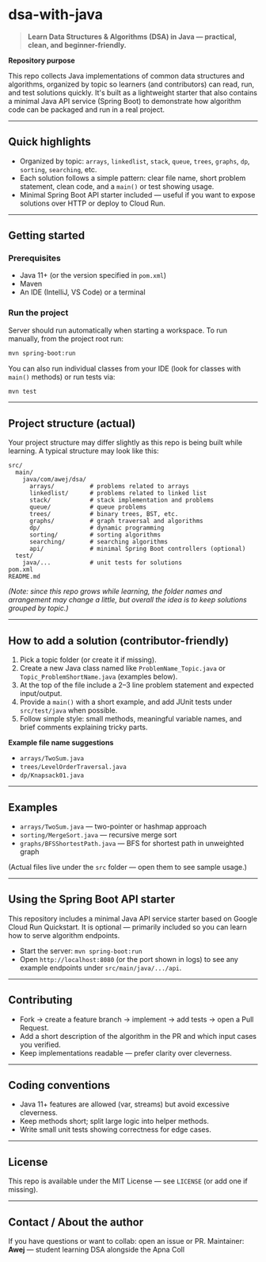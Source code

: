 # dsa-with-java

> **Learn Data Structures & Algorithms (DSA) in Java — practical, clean, and beginner-friendly.**

**Repository purpose**

This repo collects Java implementations of common data structures and algorithms, organized by topic so learners (and contributors) can read, run, and test solutions quickly. It's built as a lightweight starter that also contains a minimal Java API service (Spring Boot) to demonstrate how algorithm code can be packaged and run in a real project.

---

## Quick highlights

* Organized by topic: `arrays`, `linkedlist`, `stack`, `queue`, `trees`, `graphs`, `dp`, `sorting`, `searching`, etc.
* Each solution follows a simple pattern: clear file name, short problem statement, clean code, and a `main()` or test showing usage.
* Minimal Spring Boot API starter included — useful if you want to expose solutions over HTTP or deploy to Cloud Run.

---

## Getting started

### Prerequisites

* Java 11+ (or the version specified in `pom.xml`)
* Maven
* An IDE (IntelliJ, VS Code) or a terminal

### Run the project

Server should run automatically when starting a workspace. To run manually, from the project root run:

```bash
mvn spring-boot:run
```

You can also run individual classes from your IDE (look for classes with `main()` methods) or run tests via:

```bash
mvn test
```

---

## Project structure (actual)

Your project structure may differ slightly as this repo is being built while learning. A typical structure may look like this:

```
src/
  main/
    java/com/awej/dsa/
      arrays/          # problems related to arrays
      linkedlist/      # problems related to linked list
      stack/           # stack implementation and problems
      queue/           # queue problems
      trees/           # binary trees, BST, etc.
      graphs/          # graph traversal and algorithms
      dp/              # dynamic programming
      sorting/         # sorting algorithms
      searching/       # searching algorithms
      api/             # minimal Spring Boot controllers (optional)
  test/
    java/...           # unit tests for solutions
pom.xml
README.md
```

*(Note: since this repo grows while learning, the folder names and arrangement may change a little, but overall the idea is to keep solutions grouped by topic.)*

---

## How to add a solution (contributor-friendly)

1. Pick a topic folder (or create it if missing).
2. Create a new Java class named like `ProblemName_Topic.java` or `Topic_ProblemShortName.java` (examples below).
3. At the top of the file include a 2–3 line problem statement and expected input/output.
4. Provide a `main()` with a short example, and add JUnit tests under `src/test/java` when possible.
5. Follow simple style: small methods, meaningful variable names, and brief comments explaining tricky parts.

**Example file name suggestions**

* `arrays/TwoSum.java`
* `trees/LevelOrderTraversal.java`
* `dp/Knapsack01.java`

---

## Examples

* `arrays/TwoSum.java` — two-pointer or hashmap approach
* `sorting/MergeSort.java` — recursive merge sort
* `graphs/BFSShortestPath.java` — BFS for shortest path in unweighted graph

(Actual files live under the `src` folder — open them to see sample usage.)

---

## Using the Spring Boot API starter

This repository includes a minimal Java API service starter based on Google Cloud Run Quickstart. It is optional — primarily included so you can learn how to serve algorithm endpoints.

* Start the server: `mvn spring-boot:run`
* Open `http://localhost:8080` (or the port shown in logs) to see any example endpoints under `src/main/java/.../api`.

---

## Contributing

* Fork → create a feature branch → implement → add tests → open a Pull Request.
* Add a short description of the algorithm in the PR and which input cases you verified.
* Keep implementations readable — prefer clarity over cleverness.

---

## Coding conventions

* Java 11+ features are allowed (var, streams) but avoid excessive cleverness.
* Keep methods short; split large logic into helper methods.
* Write small unit tests showing correctness for edge cases.

---

## License

This repo is available under the MIT License — see `LICENSE` (or add one if missing).

---

## Contact / About the author

If you have questions or want to collab: open an issue or PR. Maintainer: **Awej** — student learning DSA alongside the Apna Coll
